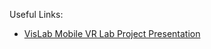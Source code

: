 Useful Links:
- [VisLab Mobile VR Lab Project Presentation](https://universitysystemnh-my.sharepoint.com/:p:/r/personal/tje475_usnh_edu/_layouts/15/guestaccess.aspx?e=yMwtox&share=ERSw58WBrQBFssL3MnhF1jsB1FZpP_droCDt7M08G5EtVw)